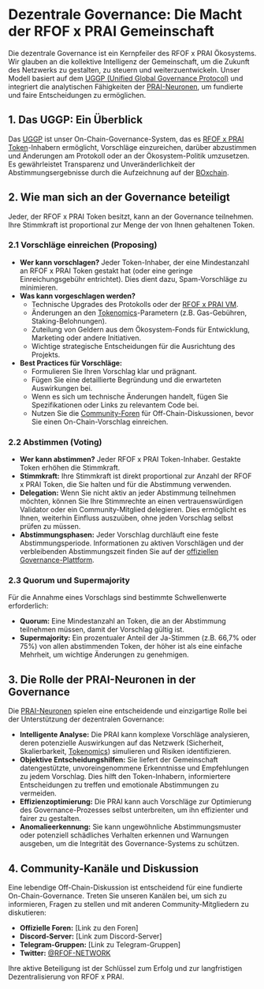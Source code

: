 # Dezentrale Governance: Die Macht der RFOF x PRAI Gemeinschaft

Die dezentrale Governance ist ein Kernpfeiler des RFOF x PRAI Ökosystems. Wir glauben an die kollektive Intelligenz der Gemeinschaft, um die Zukunft des Netzwerks zu gestalten, zu steuern und weiterzuentwickeln. Unser Modell basiert auf dem [UGGP (Unified Global Governance Protocol)](link-to-governance-md-file.md) und integriert die analytischen Fähigkeiten der [PRAI-Neuronen](link-to-prai-neurons-satoramy-42-md-file.md), um fundierte und faire Entscheidungen zu ermöglichen.

## 1. Das UGGP: Ein Überblick

Das [UGGP](link-to-governance-md-file.md) ist unser On-Chain-Governance-System, das es [RFOF x PRAI Token](link-to-tokenomics-md-file.md)-Inhabern ermöglicht, Vorschläge einzureichen, darüber abzustimmen und Änderungen am Protokoll oder an der Ökosystem-Politik umzusetzen. Es gewährleistet Transparenz und Unveränderlichkeit der Abstimmungsergebnisse durch die Aufzeichnung auf der [BOxchain](link-to-blockchain-md-file.md).

## 2. Wie man sich an der Governance beteiligt

Jeder, der RFOF x PRAI Token besitzt, kann an der Governance teilnehmen. Ihre Stimmkraft ist proportional zur Menge der von Ihnen gehaltenen Token.

### 2.1 Vorschläge einreichen (Proposing)

* **Wer kann vorschlagen?** Jeder Token-Inhaber, der eine Mindestanzahl an RFOF x PRAI Token gestakt hat (oder eine geringe Einreichungsgebühr entrichtet). Dies dient dazu, Spam-Vorschläge zu minimieren.
* **Was kann vorgeschlagen werden?**
    * Technische Upgrades des Protokolls oder der [RFOF x PRAI VM](link-to-rfof-x-prai-vm-md-file.md).
    * Änderungen an den [Tokenomics](link-to-tokenomics-md-file.md)-Parametern (z.B. Gas-Gebühren, Staking-Belohnungen).
    * Zuteilung von Geldern aus dem Ökosystem-Fonds für Entwicklung, Marketing oder andere Initiativen.
    * Wichtige strategische Entscheidungen für die Ausrichtung des Projekts.
* **Best Practices für Vorschläge:**
    * Formulieren Sie Ihren Vorschlag klar und prägnant.
    * Fügen Sie eine detaillierte Begründung und die erwarteten Auswirkungen bei.
    * Wenn es sich um technische Änderungen handelt, fügen Sie Spezifikationen oder Links zu relevantem Code bei.
    * Nutzen Sie die [Community-Foren](#4-community-kanäle-und-diskussion) für Off-Chain-Diskussionen, bevor Sie einen On-Chain-Vorschlag einreichen.

### 2.2 Abstimmen (Voting)

* **Wer kann abstimmen?** Jeder RFOF x PRAI Token-Inhaber. Gestakte Token erhöhen die Stimmkraft.
* **Stimmkraft:** Ihre Stimmkraft ist direkt proportional zur Anzahl der RFOF x PRAI Token, die Sie halten und für die Abstimmung verwenden.
* **Delegation:** Wenn Sie nicht aktiv an jeder Abstimmung teilnehmen möchten, können Sie Ihre Stimmrechte an einen vertrauenswürdigen Validator oder ein Community-Mitglied delegieren. Dies ermöglicht es Ihnen, weiterhin Einfluss auszuüben, ohne jeden Vorschlag selbst prüfen zu müssen.
* **Abstimmungsphasen:** Jeder Vorschlag durchläuft eine feste Abstimmungsperiode. Informationen zu aktiven Vorschlägen und der verbleibenden Abstimmungszeit finden Sie auf der [offiziellen Governance-Plattform](link-to-governance-platform.md).

### 2.3 Quorum und Supermajority

Für die Annahme eines Vorschlags sind bestimmte Schwellenwerte erforderlich:
* **Quorum:** Eine Mindestanzahl an Token, die an der Abstimmung teilnehmen müssen, damit der Vorschlag gültig ist.
* **Supermajority:** Ein prozentualer Anteil der Ja-Stimmen (z.B. 66,7% oder 75%) von allen abstimmenden Token, der höher ist als eine einfache Mehrheit, um wichtige Änderungen zu genehmigen.

## 3. Die Rolle der PRAI-Neuronen in der Governance

Die [PRAI-Neuronen](link-to-prai-neurons-satoramy-42.md) spielen eine entscheidende und einzigartige Rolle bei der Unterstützung der dezentralen Governance:

* **Intelligente Analyse:** Die PRAI kann komplexe Vorschläge analysieren, deren potenzielle Auswirkungen auf das Netzwerk (Sicherheit, Skalierbarkeit, [Tokenomics](link-to-tokenomics-md-file.md)) simulieren und Risiken identifizieren.
* **Objektive Entscheidungshilfen:** Sie liefert der Gemeinschaft datengestützte, unvoreingenommene Erkenntnisse und Empfehlungen zu jedem Vorschlag. Dies hilft den Token-Inhabern, informiertere Entscheidungen zu treffen und emotionale Abstimmungen zu vermeiden.
* **Effizienzoptimierung:** Die PRAI kann auch Vorschläge zur Optimierung des Governance-Prozesses selbst unterbreiten, um ihn effizienter und fairer zu gestalten.
* **Anomalieerkennung:** Sie kann ungewöhnliche Abstimmungsmuster oder potenziell schädliches Verhalten erkennen und Warnungen ausgeben, um die Integrität des Governance-Systems zu schützen.

## 4. Community-Kanäle und Diskussion

Eine lebendige Off-Chain-Diskussion ist entscheidend für eine fundierte On-Chain-Governance. Treten Sie unseren Kanälen bei, um sich zu informieren, Fragen zu stellen und mit anderen Community-Mitgliedern zu diskutieren:

* **Offizielle Foren:** [Link zu den Foren]
* **Discord-Server:** [Link zum Discord-Server]
* **Telegram-Gruppen:** [Link zu Telegram-Gruppen]
* **Twitter:** [@RFOF-NETWORK](https://twitter.com/RFOF_NETWORK)

Ihre aktive Beteiligung ist der Schlüssel zum Erfolg und zur langfristigen Dezentralisierung von RFOF x PRAI.
